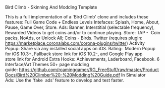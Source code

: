 Bird Climb - Skinning And Modding Template

This is a full implementation of a 'Bird Climb' clone and includes these features:
Full Game Code + Endless Levels
Intefaces: Splash, Home, About, Pause, Game Over, Store.
Ads: Banner, Interstitial (selectable frequency), Rewarded Videos to get coins and/or to continue playing.
Store:  IAP -  Coin packs, NoAds, or Unlock All; Coins - Birds.
Twitter (requires plugin: https://marketplace.coronalabs.com/corona-plugins/twitter)
Activity Popup: Share via any installed social apps on iOS.
Rating:  Modern Popup for iOS 10.3+, Fallback store link for iOS 10.2-, and Google Play app store link for Android
Extra Hooks: Achievements, Laderboard, Facebook.
6 Interface/Art Themes
50+ page modding guide: https://github.com/roaminggamer/RG_FreeStuff/raw/master/ProductDocs/Bird%20Climber%20-%20Modding%20Guide.pdf
In Simulator Ads: Use the 'fake  ads' feature to develop and test faster.
